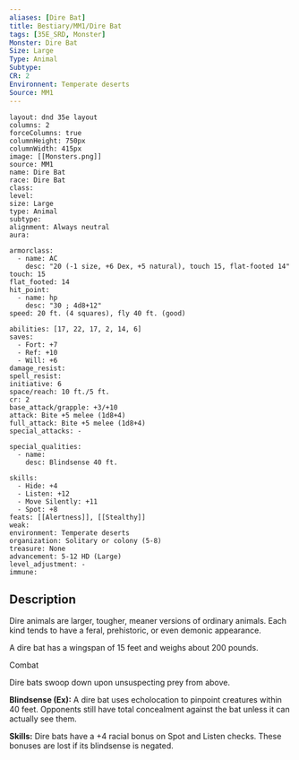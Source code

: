 ```yaml
---
aliases: [Dire Bat]
title: Bestiary/MM1/Dire Bat
tags: [35E_SRD, Monster]
Monster: Dire Bat
Size: Large
Type: Animal
Subtype: 
CR: 2
Environnent: Temperate deserts
Source: MM1
---
```


```statblock
layout: dnd 35e layout
columns: 2
forceColumns: true
columnHeight: 750px
columnWidth: 415px
image: [[Monsters.png]]
source: MM1
name: Dire Bat
race: Dire Bat
class: 
level: 
size: Large
type: Animal
subtype: 
alignment: Always neutral
aura: 

armorclass:
  - name: AC
    desc: "20 (-1 size, +6 Dex, +5 natural), touch 15, flat-footed 14"
touch: 15
flat_footed: 14
hit_point:
  - name: hp
    desc: "30 ; 4d8+12"
speed: 20 ft. (4 squares), fly 40 ft. (good)

abilities: [17, 22, 17, 2, 14, 6]
saves:
  - Fort: +7
  - Ref: +10
  - Will: +6
damage_resist: 
spell_resist: 
initiative: 6
space/reach: 10 ft./5 ft.
cr: 2
base_attack/grapple: +3/+10
attack: Bite +5 melee (1d8+4)
full_attack: Bite +5 melee (1d8+4)
special_attacks: -

special_qualities:
  - name: 
    desc: Blindsense 40 ft.

skills:
  - Hide: +4
  - Listen: +12
  - Move Silently: +11
  - Spot: +8
feats: [[Alertness]], [[Stealthy]]
weak: 
environment: Temperate deserts
organization: Solitary or colony (5-8)
treasure: None
advancement: 5-12 HD (Large)
level_adjustment: -
immune: 
```

## Description

<p>Dire animals are larger, tougher, meaner versions of ordinary animals. Each kind tends to have a feral, prehistoric, or even demonic appearance.</p>
<p>A dire bat has a wingspan of 15 feet and weighs about 200 pounds.</p>
<p>Combat</p>
<p>Dire bats swoop down upon unsuspecting prey from above.</p>
<p>
            <b>Blindsense (Ex):</b> A dire bat uses echolocation to pinpoint creatures within 40 feet. Opponents still have total concealment against the bat unless it can actually see them.</p>
<p>
            <b>Skills:</b> Dire bats have a +4 racial bonus on Spot and Listen checks. These bonuses are lost if its blindsense is negated.</p>